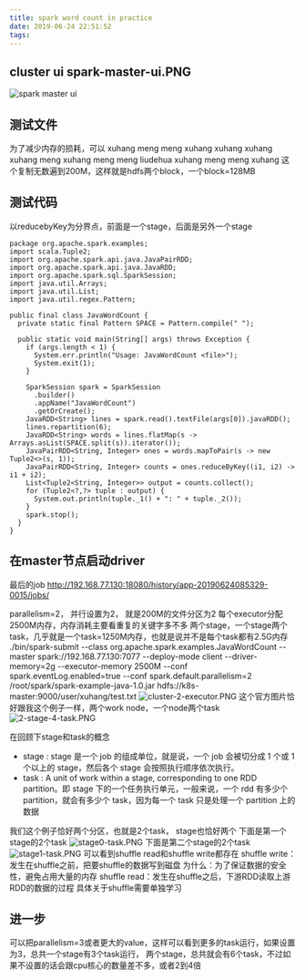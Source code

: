 ```yaml
---
title: spark word count in practice
date: 2019-06-24 22:51:52
tags:
---
```


## cluster ui spark-master-ui.PNG
![spark master ui](/images/spark-master-ui.PNG)

## 测试文件
为了减少内存的损耗，可以
xuhang meng
meng xuhang
xuhang xuhang xuhang
meng
xuhang
meng
meng liudehua
xuhang meng
meng xuhang
这个复制无数遍到200M，这样就是hdfs两个block，一个block=128MB

## 测试代码
以reducebyKey为分界点，前面是一个stage，后面是另外一个stage
```
package org.apache.spark.examples;
import scala.Tuple2;
import org.apache.spark.api.java.JavaPairRDD;
import org.apache.spark.api.java.JavaRDD;
import org.apache.spark.sql.SparkSession;
import java.util.Arrays;
import java.util.List;
import java.util.regex.Pattern;

public final class JavaWordCount {
  private static final Pattern SPACE = Pattern.compile(" ");

  public static void main(String[] args) throws Exception {
    if (args.length < 1) {
      System.err.println("Usage: JavaWordCount <file>");
      System.exit(1);
    }

    SparkSession spark = SparkSession
      .builder()
      .appName("JavaWordCount")
      .getOrCreate();
    JavaRDD<String> lines = spark.read().textFile(args[0]).javaRDD();
    lines.repartition(6);
    JavaRDD<String> words = lines.flatMap(s -> Arrays.asList(SPACE.split(s)).iterator());
    JavaPairRDD<String, Integer> ones = words.mapToPair(s -> new Tuple2<>(s, 1));
    JavaPairRDD<String, Integer> counts = ones.reduceByKey((i1, i2) -> i1 + i2);
    List<Tuple2<String, Integer>> output = counts.collect();
    for (Tuple2<?,?> tuple : output) {
      System.out.println(tuple._1() + ": " + tuple._2());
    }
    spark.stop();
  }
}
```

## 在master节点启动driver
最后的job http://192.168.77.130:18080/history/app-20190624085329-0015/jobs/

parallelism=2， 并行设置为2， 就是200M的文件分区为2
每个executor分配2500M内存，内存消耗主要看重复的关键字多不多
两个stage，一个stage两个task，几乎就是一个task=1250M内存，也就是说并不是每个task都有2.5G内存
./bin/spark-submit   --class org.apache.spark.examples.JavaWordCount --master spark://192.168.77.130:7077 --deploy-mode client --driver-memory=2g   --executor-memory 2500M   --conf spark.eventLog.enabled=true --conf spark.default.parallelism=2 /root/spark/spark-example-java-1.0.jar  hdfs://k8s-master:9000/user/xuhang/test.txt
![cluster-2-executor.PNG](/images/cluster-2-executor.PNG)
这个官方图片恰好跟我这个例子一样，两个work node，一个node两个task
![2-stage-4-task.PNG](/images/2-stage-4-task.PNG)

在回顾下stage和task的概念
- stage : stage 是一个 job 的组成单位，就是说，一个 job 会被切分成 1 个或 1 个以上的 stage，然后各个 stage 会按照执行顺序依次执行。
- task : A unit of work within a stage, corresponding to one RDD partition。即 stage 下的一个任务执行单元，一般来说，一个 rdd 有多少个 partition，就会有多少个 task，因为每一个 task 只是处理一个 partition 上的数据

我们这个例子恰好两个分区，也就是2个task， stage也恰好两个
下面是第一个stage的2个task
![stage0-task.PNG](/images/stage0-task.PNG)
下面是第二个stage的2个task
![stage1-task.PNG](/images/stage1-task.PNG)
可以看到shuffle read和shuffle write都存在
shuffle write：发生在shuffle之前，把要shuffle的数据写到磁盘
为什么：为了保证数据的安全性，避免占用大量的内存
shuffle read：发生在shuffle之后，下游RDD读取上游RDD的数据的过程
具体关于shuffle需要单独学习

## 进一步
可以把parallelism=3或者更大的value，这样可以看到更多的task运行，如果设置为3，总共一个stage有3个task运行，
两个stage，总共就会有6个task，不过如果不设置的话会跟cpu核心的数量差不多，或者2到4倍